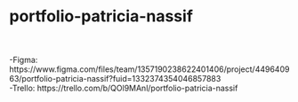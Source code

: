 # portfolio-patricia-nassif
<br>
<br>
-Figma: https://www.figma.com/files/team/1357190238622401406/project/449640963/portfolio-patricia-nassif?fuid=1332374354046857883 
<br>
-Trello: https://trello.com/b/QOl9MAnl/portfolio-patricia-nassif
